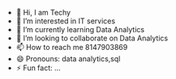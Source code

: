 - 👋 Hi, I am Techy
- 👀 I’m interested in IT services
- 🌱 I’m currently learning Data Analytics
- 💞️ I’m looking to collaborate on Data Analytics
- 📫 How to reach me 8147903869
- 😄 Pronouns: data analytics,sql
- ⚡ Fun fact: ...

<!---
chaithraalva95gmailcom/chaithraalva95gmailcom is a ✨ special ✨ repository because its `README.md` (this file) appears on your GitHub profile.
You can click the Preview link to take a look at your changes.
--->
